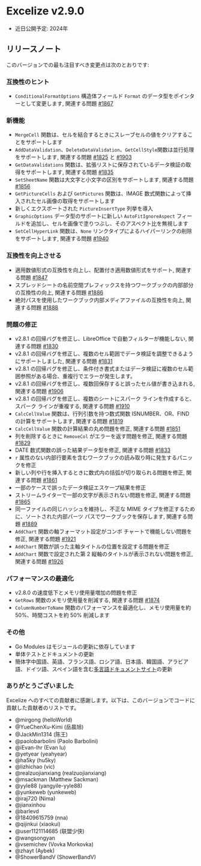 # Excelize v2.9.0

* 近日公開予定: 2024年

## リリースノート

このバージョンでの最も注目すべき変更点は次のとおりです:

### 互換性のヒント

* `ConditionalFormatOptions` 構造体フィールド `Format` のデータ型をポインターとして変更します, 関連する問題 [#1867](https://github.com/xuri/excelize/issues/1867)

### 新機能

* `MergeCell` 関数は、セルを結合するときにスレーブセルの値をクリアすることをサポートします
* `AddDataValidation`、`DeleteDataValidation`、`GetCellStyle`関数は並行処理をサポートします, 関連する問題 [#1825](https://github.com/xuri/excelize/issues/1825) と [#1903](https://github.com/xuri/excelize/issues/1903)
* `GetDataValidations` 関数は、拡張リストに保存されているデータ検証の取得をサポートします, 関連する問題 [#1835](https://github.com/xuri/excelize/issues/1835)
* `SetSheetName` 関数は大文字と小文字の区別をサポートします, 関連する問題 [#1856](https://github.com/xuri/excelize/issues/1856)
* `GetPictureCells` および `GetPictures` 関数は、IMAGE 数式関数によって挿入されたセル画像の取得をサポートします
* 新しくエクスポートされた `PictureInsertType` 列挙を導入
* `GraphicOptions` データ型のサポートに新しい `AutoFitIgnoreAspect` フィールドを追加し、セルを画像で塗りつぶし、そのアスペクト比を無視します
* `SetCellHyperLink` 関数は、`None` リンクタイプによるハイパーリンクの削除をサポートします, 関連する問題 [#1940](https://github.com/xuri/excelize/issues/1940)

### 互換性を向上させる

* 適用数値形式の互換性を向上し、配置付き適用数値形式をサポート, 関連する問題 [#1847](https://github.com/xuri/excelize/issues/1847)
* スプレッドシートの名前空間プレフィックスを持つワークブックの内部部分の互換性の向上, 関連する問題 [#1886](https://github.com/xuri/excelize/issues/1886)
* 絶対パスを使用したワークブック内部メディアファイルの互換性を向上, 関連する問題 [#1888](https://github.com/xuri/excelize/issues/1888)

### 問題の修正

* v2.8.1 の回帰バグを修正し、LibreOffice で自動フィルターが機能しない, 関連する問題 [#1830](https://github.com/xuri/excelize/issues/1830)
* v2.8.1 の回帰バグを修正し、複数のセル範囲でデータ検証を調整できるようにサポートしました, 関連する問題 [#1831](https://github.com/xuri/excelize/issues/1831)
* v2.8.1 の回帰バグを修正し、条件付き書式またはデータ検証に複数のセル範囲参照がある場合、重複行でエラーが発生します。
* v2.8.1 の回帰バグを修正し、複数回保存すると誤ったセル値が書き込まれる, 関連する問題 [#1906](https://github.com/xuri/excelize/issues/1906)
* v2.8.1 の回帰バグを修正し、複数のシートにスパーク ラインを作成すると、スパーク ラインが重複する, 関連する問題 [#1910](https://github.com/xuri/excelize/issues/1910)
* `CalcCellValue` 関数は、行列引数を持つ数式関数 ISNUMBER、OR、FIND の計算をサポートします, 関連する問題 [#1819](https://github.com/xuri/excelize/issues/1819)
* `CalcCellValue` 関数の計算結果の丸め問題を修正, 関連する問題 [#1851](https://github.com/xuri/excelize/issues/1851)
* 列を削除するときに `RemoveCol` がエラーを返す問題を修正, 関連する問題 [#1829](https://github.com/xuri/excelize/issues/1829)
* DATE 数式関数の誤った結果データ型を修正, 関連する問題 [#1833](https://github.com/xuri/excelize/issues/1833)
* `r` 属性のない内部行要素を含むワークブックの読み取り時に発生するパニックを修正
* 新しい列や行を挿入するときに数式内の括弧が切り取られる問題を修正, 関連する問題 [#1861](https://github.com/xuri/excelize/issues/1861)
* 一部のケースで誤ったデータ検証エスケープ結果を修正
* ストリームライターで一部の文字が表示されない問題を修正, 関連する問題 [#1865](https://github.com/xuri/excelize/issues/1865)
* 同一ファイルの同じハッシュを維持し、不正な MIME タイプを修正するために、ソートされた内部パーツ パスでワークブックを保存します, 関連する問題 [#1889](https://github.com/xuri/excelize/issues/1889)
* `AddChart` 関数の軸フォーマット設定がコンボ チャートで機能しない問題を修正, 関連する問題 [#1921](https://github.com/xuri/excelize/issues/1921)
* `AddChart` 関数が誤った主軸タイトルの位置を設定する問題を修正
* `AddChart` 関数で設定された第 2 縦軸のタイトルが表示されない問題を修正, 関連する問題 [#1926](https://github.com/xuri/excelize/issues/1926)

### パフォーマンスの最適化

* v2.8.0 の速度低下とメモリ使用量増加の問題を修正
* `GetRows` 関数のメモリ使用量を削減する, 関連する問題 [#1874](https://github.com/xuri/excelize/issues/1874)
* `ColumnNumberToName` 関数のパフォーマンスを最適化し、メモリ使用量を約 50%、時間コストを約 50% 削減します

### その他

* Go Modules はモジュールの更新に依存しています
* 単体テストとドキュメントの更新
* 簡体字中国語、英語、フランス語、ロシア語、日本語、韓国語、アラビア語、ドイツ語、スペイン語を含む[多言語ドキュメントサイト](https://xuri.me/excelize)の更新

### ありがとうございました

Excelize へのすべての貢献者に感謝します。以下は、このバージョンでコードに貢献した貢献者のリストです。

* @mirgong (helloWorld)
* @YueChenXu-Kimi (岳晨旭)
* @JackMin1314 (陈王)
* @paolobarbolini (Paolo Barbolini)
* @iEvan-lhr (Evan lu)
* @yetyear (yeahyear)
* @ha5ky (hu5ky)
* @lizhichao (vic)
* @realzuojianxiang (realzuojianxiang)
* @msackman (Matthew Sackman)
* @yyle88 (yangyile-yyle88)
* @yunkeweb (yunkeweb)
* @iraj720 (Nima)
* @jianxinhou
* @barlevd
* @18409615759 (nna)
* @qijinkui (xiaokui)
* @user1121114685 (联盟少侠)
* @wangsongyan
* @vsemichev (Vovka Morkovka)
* @zhayt (Aybek)
* @ShowerBandV (ShowerBandV)
